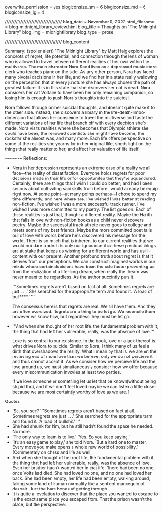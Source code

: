 overwrite_permission = yes
blogiconsize_sm = 6
blogiconsize_md = 6
blogiconsize_lg = 4

/////////////////////////////////////
blog_date = November 9, 2022
html_filename = blog-midnight_library_review.html
blog_title = Thoughts on "The Midnight Library"
blog_img = midnightlibrary
blog_type = prose

/////////////////////////////////////
blog_content : 

Summary: (spoiler alert)
"The Midnight Library" by Matt Haig explores the concepts of regret, life potential, and connection through the lens of woman who is allowed to travel between different realities of her own within the multiverse.  The main character Nora Seed lives as a depressed music store clerk who teaches piano on the side. As any other person, Nora has faced many pivotal decisions in her life, and we find her in a state really wallowing on the perception that at every juncture she has always chosen the path of greatest failure. It is in this state that she discovers her cat is dead. Nora considers her cat Voltaire to have been her only remaining companion, so losing him is enough to push Nora's thoughts into the suicidal. 

Nora follows through on her suicidal thoughts, and doesn't quite make it to the other side. Instead, she discovers a library in the life-death-limbo-dimension that allows her consience to travel the multiverse and taste the different variations of her life that branch off with every decision she's made. Nora visits realities where she becomes that Olympic athlete she could have been, the renowed scientists she might have become, the rockstar she almost was, and many more. 
Each life offers perspective on some of the realities she yearns for in her original llife, sheds light on the things that really matter to her, and affect her valuation of life itself.

~-~-~-~
Reflections:
- Nora in her depression represents an extreme case of a reality we all face--the reality of dissatifaction. Everyone holds regrets for poor decisions made in their life or for opportunites that they've squandered. Certainly, there are things that I wish I could do better; and had I been serious about cultivating said skills from before I would already be equip right now. At some point--at many points perhaps--I chose to spend my time differently, and here where are. I've wished I was better at reading non-fiction. I've wished I was a more successful track runner. I've wished I was more committed to my poetry. The list goes on. Each of these realities is just that, though: a different reality. Maybe the Harith that falls in love with non-fiction books as a child never discovers poetry. Maybe the successful track athlete never goes to college and meets some of my best friends. Maybe the more committed poet falls out of love with words before he's discovered his message for the world. There is so much that is inherent to our current realities that we would not dare trade. It is only our ignorance that these precious things are at stake that keeps us wishing for a different world and has us ill-content with our present. Another profound truth about regret is that it derives from our perceptions. We can construct imagined worlds in our minds where certain decisions have been the sole factor preventing us from the realization of a life-long dream, when really the dream was never meant to be regardless. As the author succintly puts it.

	'''Sometimes regrets aren’t based on fact at all. Sometimes regrets are just . . .’ She searched for the appropriate term and found it. ‘A load of bull****.’ '''

	The consensus here is that regrets are real. We all have them. And they are often oversized. Regrets are a thing to be let go. We reconcile them however we know how, but regardless they must be let go.

- '''And when she thought of her root life, the fundamental problem with it, the thing that had left her vulnerable, really, was the absence of love.'''

	Love is so central to our existence. In the book, love or a lack thereof is what drives Nora to suicide. Similar to Nora, I think many of us feel a dirth that overshadows the reality. What I mean by that is: we are on the recieving end of more love than we believe, only we do not percieve it and thus cannot accept it. As we consider how we percieve life and the love around us, we must simultaneously consider how we offer because every miscommunication invovles at least two parties. 

	If we love someone or something let us let that be known(without being stupid tho), and if we don't feel loved maybe we can listen a little closer because we are most certaintly worthy of love as we are. 
]

Quotes:
- ‘So, you see? '''Sometimes regrets aren’t based on fact at all. Sometimes regrets are just . . .’ She searched for the appropriate term and found it. ‘A load of bullshit.’ '''
- She had shrunk for him, but he still hadn’t found the space he needed. No more.
- ‘The only way to learn is to live.’ ‘Yes. So you keep saying.’
- ‘It’s an easy game to play,’ she told Nora. ‘But a hard one to master. Every move you make opens a whole new world of possibility.’ (Commentary on chess and life as well)
- And when she thought of her root life, the fundamental problem with it, the thing that had left her vulnerable, really, was the absence of love. Even her brother hadn’t wanted her in that life. There had been no one, once Volts had died. She had loved no one, and no one had loved her back. She had been empty, her life had been empty, walking around, faking some kind of human normality like a sentient mannequin of despair. Just the bare bones of getting through.
- It is quite a revelation to discover that the place you wanted to escape to is the exact same place you escaped from. That the prison wasn’t the place, but the perspective.